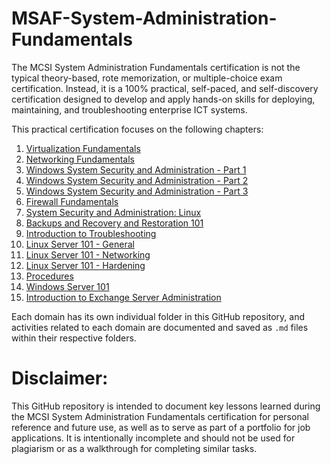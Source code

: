 # MSAF-System-Administration-Fundamentals
The MCSI System Administration Fundamentals certification is not the typical theory-based, rote memorization, or multiple-choice exam certification. Instead, it is a 100% practical, self-paced, and self-discovery certification designed to develop and apply hands-on skills for deploying, maintaining, and troubleshooting enterprise ICT systems.

This practical certification focuses on the following chapters:

1. [Virtualization Fundamentals]()
2. [Networking Fundamentals]()
3. [Windows System Security and Administration - Part 1]()
4. [Windows System Security and Administration - Part 2]()
5. [Windows System Security and Administration - Part 3]()
6. [Firewall Fundamentals]()
7. [System Security and Administration: Linux]()
8. [Backups and Recovery and Restoration 101]()
9. [Introduction to Troubleshooting]()
10. [Linux Server 101 - General]()
11. [Linux Server 101 - Networking]()
12. [Linux Server 101 - Hardening]()
13. [Procedures]()
14. [Windows Server 101]()
15. [Introduction to Exchange Server Administration]()

Each domain has its own individual folder in this GitHub repository, and activities related to each domain are documented and saved as `.md` files within their respective folders.

# Disclaimer:
This GitHub repository is intended to document key lessons learned during the MCSI System Administration Fundamentals certification for personal reference and future use, as well as to serve as part of a portfolio for job applications. It is intentionally incomplete and should not be used for plagiarism or as a walkthrough for completing similar tasks.


